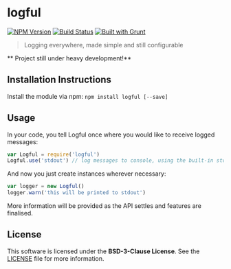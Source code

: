 # logful
[![NPM Version](https://badge.fury.io/js/logful.png)](https://npmjs.org/package/logful)
[![Build Status](https://travis-ci.org/Dreamscapes/Logful.svg)](http://travis-ci.org/Dreamscapes/Logful)
[![Built with Grunt](https://cdn.gruntjs.com/builtwith.png)](http://gruntjs.com)

> Logging everywhere, made simple and still configurable

** Project still under heavy development!**

## Installation Instructions

Install the module via npm: `npm install logful [--save]`

## Usage

In your code, you tell Logful once where you would like to receive logged messages:

```js
var Logful = require('logful')
Logful.use('stdout') // log messages to console, using the built-in stdout module
```

And now you just create instances wherever necessary:

```js
var logger = new Logful()
logger.warn('this will be printed to stdout')
```

More information will be provided as the API settles and features are finalised.

## License

This software is licensed under the **BSD-3-Clause License**. See the [LICENSE](LICENSE) file for more information.
